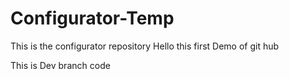# Configurator-Temp
This is the configurator repository 
Hello this first Demo of git hub

This is Dev branch code

